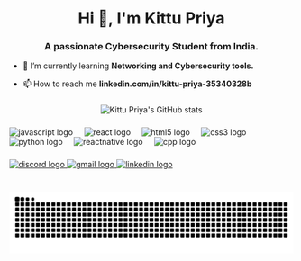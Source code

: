 <h1 align="center">Hi 👋, I'm Kittu Priya</h1>
<h3 align="center">A passionate Cybersecurity Student from India.</h3>

  
- 🌱 I’m currently learning **Networking and Cybersecurity tools.**

- 📫 How to reach me **linkedin.com/in/kittu-priya-35340328b**


###

<div align="center">
  <img src="https://github-readme-stats.vercel.app/api?username=Kittu-Priya&show_icons=true&include_all_commits=true&count_private=true&theme=dracula" height="150" alt="Kittu Priya's GitHub stats" />

  
</div>

###


###

<div align="left">
  <img src="https://cdn.jsdelivr.net/gh/devicons/devicon/icons/javascript/javascript-original.svg" height="30" alt="javascript logo"  />
  <img width="12" />
  <img src="https://cdn.jsdelivr.net/gh/devicons/devicon/icons/react/react-original.svg" height="30" alt="react logo"  />
  <img width="12" />
  <img src="https://cdn.jsdelivr.net/gh/devicons/devicon/icons/html5/html5-original.svg" height="30" alt="html5 logo"  />
  <img width="12" />
  <img src="https://cdn.jsdelivr.net/gh/devicons/devicon/icons/css3/css3-original.svg" height="30" alt="css3 logo"  />
  <img width="12" />
  <img src="https://cdn.jsdelivr.net/gh/devicons/devicon/icons/python/python-original.svg" height="30" alt="python logo"  />
  <img width="12" />
  <!-- React Native (using React logo as placeholder) -->
<img src="https://cdn.jsdelivr.net/gh/devicons/devicon/icons/react/react-original.svg" height="30" alt="reactnative logo" />
<img width="12" />

<!-- C++ Logo -->
<img src="https://cdn.jsdelivr.net/gh/devicons/devicon/icons/cplusplus/cplusplus-original.svg" height="30" alt="cpp logo" />

</div>

###

<div align="left">
  <a href="https://discord.com/users/kittupriya_49958" target="_blank">
  <img src="https://img.shields.io/static/v1?message=Discord&logo=discord&label=&color=7289DA&logoColor=white&labelColor=&style=for-the-badge" height="35" alt="discord logo"  />
    </a>
   <a href="kittupriya057@gmail.com">
  <img src="https://img.shields.io/static/v1?message=Gmail&logo=gmail&label=&color=D14836&logoColor=white&labelColor=&style=for-the-badge" height="35" alt="gmail logo"  />
   </a>
   <a href="https://www.linkedin.com/in/kittu-priya-35340328b/" target="_blank">
  <img src="https://img.shields.io/static/v1?message=LinkedIn&logo=linkedin&label=&color=0077B5&logoColor=white&labelColor=&style=for-the-badge" height="35" alt="linkedin logo"  />
   </a>
</div>

###

<br clear="both">

<img src="https://github.com/Kittu-Priya/Kittu-Priya/blob/output/snake.svg" alt="Snake animation" />


###
